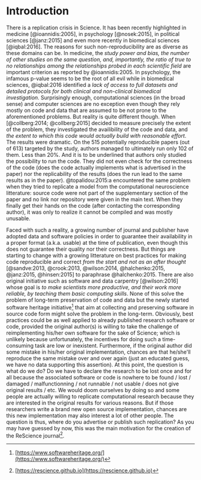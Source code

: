 Introduction
===============================================================================

There is a replication crisis in Science. It has been recently highlighted in
medicine [@ioannidis:2005], in psychology [@nosek:2015], in political sciences
[@janz:2015] and even more recently in biomedical sciences [@iqbal:2016]. The
reasons for such non-reproducibility are as diverse as these domains can be. In
medicine, the *study power and bias, the number of other studies on the same
question, and, importantly, the ratio of true to no relationships among the
relationships probed in each scientific field* are important criterion as
reported by @ioannidis:2005. In psychology, the infamous p-value seems to be
the root of all evil while in biomedical sciences, @iqbal:2016 identified a
*lack of access to full datasets and detailed protocols for both clinical and
non-clinical biomedical investigation*. Surprisingly enough, computational
sciences (in the broad sense) and computer sciences are no exception even
though they rely mostly on code and data that are assumed to be not prone to
the aforementioned problems. But reality is quite different though. When
[@collberg:2014; @collberg:2015] decided to measure precisely the extent of the
problem, they investigated the availibility of the code and data, and *the
extent to which this code would actually build with reasonable effort*. The
results were dramatic. On the 515 potentially reproducible papers (out of 613)
targeted by the study, authors managed to ultimately run only 102 of them. Less
than 20%. And it is to be underlined that authors only studied the possibility
to run the code. They did not even check for the correctness of the code (does
the code actually implements what is advertised in the paper) nor the
replicability of the results (does the run lead to the same results as in the
paper).  @topalidou:2015:a encountered the same problem when they tried to
replicate a model from the computational neuroscience litterature: source code
were not part of the supplementary section of the paper and no link nor
repository were given in the main text. When they finally get their hands on
the code (after contacting the corresponding author), it was only to realize it
cannot be compiled and was mostly unusable.

Faced with such a reality, a growing number of journal and publisher have
adopted data and software policies in order to guarantee their availability in
a proper format (a.k.a. usable) at the time of publication, even though this
does not guarantee their quality nor their correctness. But things are starting
to change with a growing litterature on best practices for making code
reproducible and correct *from the start and not as an after thought*
[@sandve:2013, @crook:2013, @wilson:2014, @halchenko:2015, @janz:2015, @hinsen:2015]
to paraphrase @halchenko:2015. There are also original initiative such as
software and data carpentry [@wilson:2016] whose goal is *to make scientists
more productive, and their work more reliable, by teaching them basic computing
skills*. None of this solve the problem of long-term preservation of code and
data but the newly started software heritage initiative[^1] that aim at
collecting and preserving software in source code form might solve the problem
in the long-term. Obviously, best practices could be as well applied to already
published research software or code, provided the original author(s) is willing
to take the challenge of reimplementing his/her own software for the sake of
Science; which is unlikely because unfortunately, the incentives for doing such
a time-consuming task are low or inexistent. Furthermore, if the original
author did some mistake in his/her original implementation, chances are that
he/she'll reproduce the same mistake over and over again (just an educated
guess, we have no data supporting this assertion). At this point, the question
is what do we do? Do we have to declare the research to be lost once and for
all because the associated software or code is nowhere to be found / lost /
damaged / malfunctionning / not runnable / not usable / does not give original
results / etc. We would doom ourselves by doing so and some people are actually
willing to replicate computational research because they are interested in the
original results for various reasons. But if those researchers write a brand
new open source implementation, chances are this new implementation may also
interest a lot of other people. The question is thus, where do you advertise or
publish such replication? As you may have guessed by now, this was the main
motivation for the creation of the ReScience journal[^2].


[^1]: [https://www.softwareheritage.org/](https://www.softwareheritage.org/)
[^2]: [https://rescience.github.io](https://rescience.github.io)
